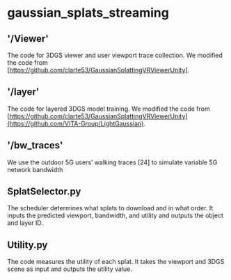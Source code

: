 # gaussian_splats_streaming

## '/Viewer'
The code for 3DGS viewer and user viewport trace collection. We modified the code from [https://github.com/clarte53/GaussianSplattingVRViewerUnity].

## '/layer'
The code for layered 3DGS model training. We modified the code from [https://github.com/clarte53/GaussianSplattingVRViewerUnity](https://github.com/VITA-Group/LightGaussian).

## '/bw_traces'
We use the outdoor 5G users’ walking traces [24] to simulate variable 5G network bandwidth

## SplatSelector.py
The scheduler determines what splats to download and in what order. It inputs the predicted viewport, bandwidth, and utility and outputs the object and layer ID.

## Utility.py
The code measures the utility of each splat. It takes the viewport and 3DGS scene as input and outputs the utility value.

